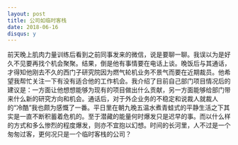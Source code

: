 ```yaml
---
layout: post
title: 公司如临时客栈
date: 2018-06-16
disqus: y
---
```


前天晚上肌肉力量训练后看到之前同事发来的微信，说是要聊一聊。我误以为是好久不见要再找个机会聚聚。结果，倒是他有事情要在电话上谈。晚饭后与其通话，才得知他刚去不久的西门子研究院因为燃气轮机业务不景气而要在近期裁员。他希望我帮忙关注一下有没有适合他的工作机会。我介绍了目前自己部门项目情况后的建议是：一方面让他想想能够为现有的项目做出什么贡献，另一方面能够给部门带来什么新的研究方向和机会。通话后，对于外企业务的不稳定和说裁人就裁人的“冷酷”我也颇为感慨了一番。平日里在朝九晚五温水煮青蛙式的平静生活之下其实是一直不断积蓄着危机的。至于潜藏的能量何时爆发只是迟早的事。而以什么样的方式和多么惨烈的程度爆发，则亦不宜抱以幻想。时间的长河里，人不过是一个匆匆过客，更何况只是一个临时客栈的公司？
